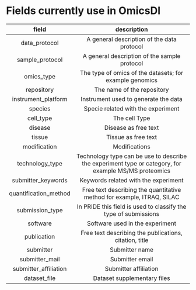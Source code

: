 # Fields currently use in OmicsDI

|         field         |                                              description                                             |
|:---------------------:|:----------------------------------------------------------------------------------------------------:|
| data_protocol         | A general description of the data protocol                                                           |
| sample_protocol       | A general description of the sample protocol                                                         |
| omics_type            | The type of omics of the datasets; for example genomics                                              |
| repository            | The name of the repository                                                                           |
| instrument_platform   | Instrument used to generate the data                                                                 |
| species               | Specie related with the experiment                                                                   |
| cell_type             | The cell Type                                                                                        |
| disease               | Disease as free text                                                                                 |
| tissue                | Tissue as free text                                                                                  |
| modification          | Modifications                                                                                        |
| technology_type       | Technology type can be use to describe the experiment type or category, for example MS/MS proteomics |
| submitter_keywords    | Keywords related with the experiment                                                                 |
| quantification_method | Free text describing the quantitative method for example, ITRAQ, SILAC                               |
| submission_type       | In PRIDE this field is used to classify the type of submissions                                      |
| software              | Software used in the experiment                                                                      |
| publication           | Free text describing the publications, citation, title                                               |
| submitter             | Submitter name                                                                                       |
| submitter_mail        | Submitter email                                                                                      |
| submitter_affiliation | Submitter affiliation                                                                                |
| dataset_file          | Dataset supplementary files                                                                          |
